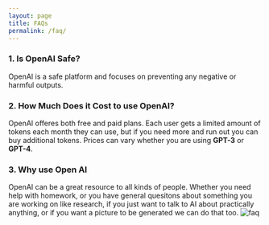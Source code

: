 ```yaml
---
layout: page
title: FAQs
permalink: /faq/
---
```


### 1.  **Is OpenAI Safe?**

OpenAI is a safe platform and focuses on preventing any negative or harmful outputs.

### 2. **How Much Does it Cost to use OpenAI?**

OpenAI offeres both free and paid plans. Each user gets a limited amount of tokens each month they can use, but if you need more and run out you can buy additional tokens. Prices can vary whether you are using **GPT-3** or **GPT-4**.

### 3. **Why use Open AI**

OpenAI can be a great resource to all kinds of people.  Whether you need help with homework, or you have general quesitons about something you are working on like research,  if you just want to talk to AI about practically anything, or if you want a picture to be generated we can do that too. 
![faq](_site/faq.png)